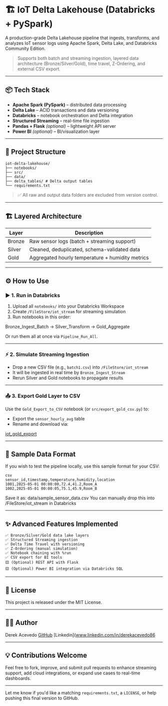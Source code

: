# 🏗️ IoT Delta Lakehouse (Databricks + PySpark)

A production-grade Delta Lakehouse pipeline that ingests, transforms, and analyzes IoT sensor logs using Apache Spark, Delta Lake, and Databricks Community Edition.

> Supports both batch and streaming ingestion, layered data architecture (Bronze/Silver/Gold), time travel, Z-Ordering, and external CSV export.

---

## 📦 Tech Stack

- **Apache Spark (PySpark)** – distributed data processing
- **Delta Lake** – ACID transactions and data versioning
- **Databricks** – notebook orchestration and Delta integration
- **Structured Streaming** – real-time file ingestion
- **Pandas + Flask** *(optional)* – lightweight API server
- **Power BI** *(optional)* – BI/visualization layer

---

## 📁 Project Structure

```
iot-delta-lakehouse/
├── notebooks/ 
├── src/ 
├── data/
├── delta_tables/ # Delta output tables
└── requirements.txt
```

> ✅ All raw and output data folders are excluded from version control.

---

## 🏗️ Layered Architecture

| Layer  | Description                                      |
|--------|--------------------------------------------------|
| Bronze | Raw sensor logs (batch + streaming support)      |
| Silver | Cleaned, deduplicated, schema-validated data     |
| Gold   | Aggregated hourly temperature + humidity metrics |

---

## ⚙️ How to Use

### ▶️ 1. Run in Databricks

1. Upload all `notebooks/` into your Databricks Workspace
2. Create `/FileStore/iot_stream` for streaming simulation
3. Run notebooks in this order:

Bronze_Ingest_Batch → Silver_Transform → Gold_Aggregate

Or run them all at once via `Pipeline_Run_All`.

---

### ⚡ 2. Simulate Streaming Ingestion

- Drop a new CSV file (e.g., `batch1.csv`) into `/FileStore/iot_stream`
- It will be ingested in real time by `Bronze_Ingest_Stream`
- Rerun Silver and Gold notebooks to propagate results

---

### 📤 3. Export Gold Layer to CSV

Use the `Gold_Export_to_CSV` notebook (or `src/export_gold_csv.py`) to:
- Export the `sensor_hourly_avg` table
- Rename and download via:

[iot_gold_export](https://community.cloud.databricks.com/files/gold_export/iot_gold_export.csv)

---

## 🧪 Sample Data Format

If you wish to test the pipeline locally, use this sample format for your CSV:

```
csv
sensor_id,timestamp,temperature,humidity,location
1001,2025-05-01 00:00:00,72.4,41.2,Room_A
1002,2025-05-01 00:00:05,75.1,45.9,Room_B
```

Save it as: data/sample_sensor_data.csv
You can manually drop this into /FileStore/iot_stream in Databricks

---

## ✨ Advanced Features Implemented

```
✅ Bronze/Silver/Gold data lake layers
✅ Structured Streaming ingestion
✅ Delta Time Travel with versioning
✅ Z-Ordering (manual simulation)
✅ Notebook chaining with %run
✅ CSV export for BI tools
🟨 (Optional) REST API with Flask
🟨 (Optional) Power BI integration via Databricks SQL
```

---

## 📝 License

This project is released under the MIT License.

---

## 👨‍💻 Author

Derek Acevedo
[GitHub](www.github.com/poloman2308)
[Linkedin](www.linkedin.com/in/derekacevedo86

---

## 💡 Contributions Welcome

Feel free to fork, improve, and submit pull requests to enhance streaming support, add cloud integrations, or expand use cases to real-time dashboards.

---

Let me know if you'd like a matching `requirements.txt`, a `LICENSE`, or help pushing this final version to GitHub.
